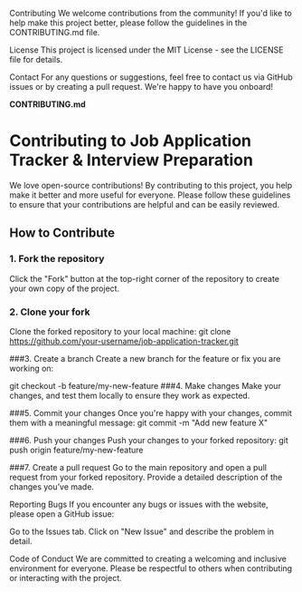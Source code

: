Contributing
We welcome contributions from the community! If you'd like to help make this project better, please follow the guidelines in the CONTRIBUTING.md file.

License
This project is licensed under the MIT License - see the LICENSE file for details.

Contact
For any questions or suggestions, feel free to contact us via GitHub issues or by creating a pull request. We're happy to have you onboard!


**CONTRIBUTING.md**

 
# Contributing to Job Application Tracker & Interview Preparation

We love open-source contributions! By contributing to this project, you help make it better and more useful for everyone. Please follow these guidelines to ensure that your contributions are helpful and can be easily reviewed.

## How to Contribute

### 1. Fork the repository
Click the "Fork" button at the top-right corner of the repository to create your own copy of the project.

### 2. Clone your fork
Clone the forked repository to your local machine: 
    git clone https://github.com/your-username/job-application-tracker.git

###3. Create a branch
Create a new branch for the feature or fix you are working on:
 
git checkout -b feature/my-new-feature
###4. Make changes
Make your changes, and test them locally to ensure they work as expected.

###5. Commit your changes
Once you're happy with your changes, commit them with a meaningful message: 
    git commit -m "Add new feature X"

###6. Push your changes
Push your changes to your forked repository:
    git push origin feature/my-new-feature


###7. Create a pull request
Go to the main repository and open a pull request from your forked repository. Provide a detailed description of the changes you’ve made.


Reporting Bugs
If you encounter any bugs or issues with the website, please open a GitHub issue:

Go to the Issues tab.
Click on "New Issue" and describe the problem in detail.

Code of Conduct
We are committed to creating a welcoming and inclusive environment for everyone. Please be respectful to others when contributing or interacting with the project.
